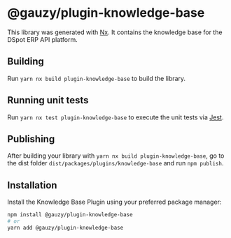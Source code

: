 # @gauzy/plugin-knowledge-base

This library was generated with [Nx](https://nx.dev). It contains the knowledge base for the DSpot ERP API platform.

## Building

Run `yarn nx build plugin-knowledge-base` to build the library.

## Running unit tests

Run `yarn nx test plugin-knowledge-base` to execute the unit tests via [Jest](https://jestjs.io).

## Publishing

After building your library with `yarn nx build plugin-knowledge-base`, go to the dist folder `dist/packages/plugins/knowledge-base` and run `npm publish`.

## Installation

Install the Knowledge Base Plugin using your preferred package manager:

```bash
npm install @gauzy/plugin-knowledge-base
# or
yarn add @gauzy/plugin-knowledge-base
```
